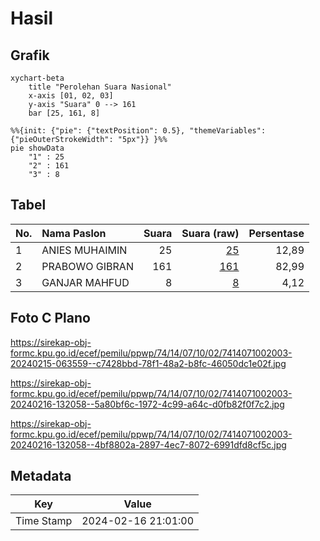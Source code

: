 # Hasil

## Grafik

```mermaid
xychart-beta
    title "Perolehan Suara Nasional"
    x-axis [01, 02, 03]
    y-axis "Suara" 0 --> 161
    bar [25, 161, 8]
```

```mermaid
%%{init: {"pie": {"textPosition": 0.5}, "themeVariables": {"pieOuterStrokeWidth": "5px"}} }%%
pie showData
    "1" : 25
    "2" : 161
    "3" : 8
```

## Tabel

| No. | Nama Paslon    | Suara | Suara (raw) | Persentase |
|:--- |:-------------- | -----:| -----------:| ----------:|
| 1   | ANIES MUHAIMIN | 25    | [25][p-1]   | 12,89      |
| 2   | PRABOWO GIBRAN | 161   | [161][p-2]  | 82,99      |
| 3   | GANJAR MAHFUD  | 8     | [8][p-3]    | 4,12       |


[p-1]: https://github.com/gigit-pemilu/pemilu-2024/blob/main/pilpres/hitung-suara/sub/74-sulawesi-tenggara/sub/14-buton-tengah/sub/07-sangia-wambulu/sub/1002-tolandona/sub/003-tps/sub/paslon-1.txt
[p-2]: https://github.com/gigit-pemilu/pemilu-2024/blob/main/pilpres/hitung-suara/sub/74-sulawesi-tenggara/sub/14-buton-tengah/sub/07-sangia-wambulu/sub/1002-tolandona/sub/003-tps/sub/paslon-2.txt
[p-3]: https://github.com/gigit-pemilu/pemilu-2024/blob/main/pilpres/hitung-suara/sub/74-sulawesi-tenggara/sub/14-buton-tengah/sub/07-sangia-wambulu/sub/1002-tolandona/sub/003-tps/sub/paslon-3.txt

## Foto C Plano

https://sirekap-obj-formc.kpu.go.id/ecef/pemilu/ppwp/74/14/07/10/02/7414071002003-20240215-063559--c7428bbd-78f1-48a2-b8fc-46050dc1e02f.jpg

https://sirekap-obj-formc.kpu.go.id/ecef/pemilu/ppwp/74/14/07/10/02/7414071002003-20240216-132058--5a80bf6c-1972-4c99-a64c-d0fb82f0f7c2.jpg

https://sirekap-obj-formc.kpu.go.id/ecef/pemilu/ppwp/74/14/07/10/02/7414071002003-20240216-132058--4bf8802a-2897-4ec7-8072-6991dfd8cf5c.jpg


## Metadata

| Key        | Value               |
| ---------- | ------------------- |
| Time Stamp | 2024-02-16 21:01:00 |



